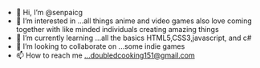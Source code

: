 - 👋 Hi, I’m @senpaicg
- 👀 I’m interested in ...all things anime and video games also love coming together with like minded individuals creating amazing things
- 🌱 I’m currently learning ...all the basics HTML5,CSS3,javascript, and c#
- 💞️ I’m looking to collaborate on ...some indie games 
- 📫 How to reach me ...doubledcooking151@gmail.com

<!---
senpaicg/senpaicg is a ✨ special ✨ repository because its `README.md` (this file) appears on your GitHub profile.
You can click the Preview link to take a look at your changes.
--->
